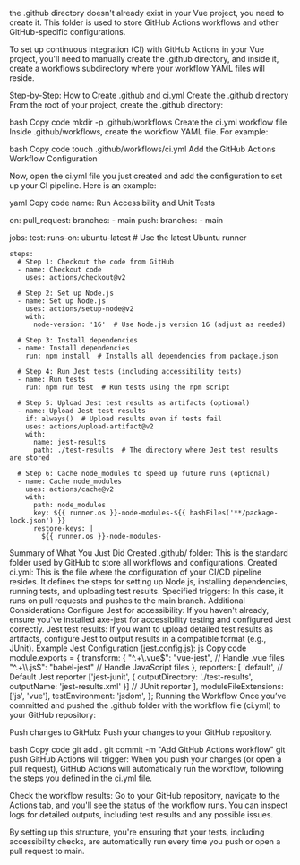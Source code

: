 the .github directory doesn't already exist in your Vue project, you need to create it. This folder is used to store GitHub Actions workflows and other GitHub-specific configurations.

To set up continuous integration (CI) with GitHub Actions in your Vue project, you'll need to manually create the .github directory, and inside it, create a workflows subdirectory where your workflow YAML files will reside.

Step-by-Step: How to Create .github and ci.yml
Create the .github directory
From the root of your project, create the .github directory:

bash
Copy code
mkdir -p .github/workflows
Create the ci.yml workflow file
Inside .github/workflows, create the workflow YAML file. For example:

bash
Copy code
touch .github/workflows/ci.yml
Add the GitHub Actions Workflow Configuration

Now, open the ci.yml file you just created and add the configuration to set up your CI pipeline. Here is an example:

yaml
Copy code
name: Run Accessibility and Unit Tests

on:
  pull_request:
    branches:
      - main
  push:
    branches:
      - main

jobs:
  test:
    runs-on: ubuntu-latest  # Use the latest Ubuntu runner

    steps:
      # Step 1: Checkout the code from GitHub
      - name: Checkout code
        uses: actions/checkout@v2

      # Step 2: Set up Node.js
      - name: Set up Node.js
        uses: actions/setup-node@v2
        with:
          node-version: '16'  # Use Node.js version 16 (adjust as needed)

      # Step 3: Install dependencies
      - name: Install dependencies
        run: npm install  # Installs all dependencies from package.json

      # Step 4: Run Jest tests (including accessibility tests)
      - name: Run tests
        run: npm run test  # Run tests using the npm script

      # Step 5: Upload Jest test results as artifacts (optional)
      - name: Upload Jest test results
        if: always()  # Upload results even if tests fail
        uses: actions/upload-artifact@v2
        with:
          name: jest-results
          path: ./test-results  # The directory where Jest test results are stored

      # Step 6: Cache node_modules to speed up future runs (optional)
      - name: Cache node_modules
        uses: actions/cache@v2
        with:
          path: node_modules
          key: ${{ runner.os }}-node-modules-${{ hashFiles('**/package-lock.json') }}
          restore-keys: |
            ${{ runner.os }}-node-modules-
Summary of What You Just Did
Created .github/ folder: This is the standard folder used by GitHub to store all workflows and configurations.
Created ci.yml: This is the file where the configuration of your CI/CD pipeline resides. It defines the steps for setting up Node.js, installing dependencies, running tests, and uploading test results.
Specified triggers: In this case, it runs on pull requests and pushes to the main branch.
Additional Considerations
Configure Jest for accessibility: If you haven't already, ensure you've installed axe-jest for accessibility testing and configured Jest correctly.
Jest test results: If you want to upload detailed test results as artifacts, configure Jest to output results in a compatible format (e.g., JUnit).
Example Jest Configuration (jest.config.js):
js
Copy code
module.exports = {
  transform: {
    "^.+\\.vue$": "vue-jest",  // Handle .vue files
    "^.+\\.js$": "babel-jest"  // Handle JavaScript files
  },
  reporters: [
    'default',  // Default Jest reporter
    ['jest-junit', { outputDirectory: './test-results', outputName: 'jest-results.xml' }]  // JUnit reporter
  ],
  moduleFileExtensions: ['js', 'vue'],
  testEnvironment: 'jsdom',
};
Running the Workflow
Once you’ve committed and pushed the .github folder with the workflow file (ci.yml) to your GitHub repository:

Push changes to GitHub: Push your changes to your GitHub repository.

bash
Copy code
git add .
git commit -m "Add GitHub Actions workflow"
git push
GitHub Actions will trigger: When you push your changes (or open a pull request), GitHub Actions will automatically run the workflow, following the steps you defined in the ci.yml file.

Check the workflow results: Go to your GitHub repository, navigate to the Actions tab, and you'll see the status of the workflow runs. You can inspect logs for detailed outputs, including test results and any possible issues.

By setting up this structure, you're ensuring that your tests, including accessibility checks, are automatically run every time you push or open a pull request to main.